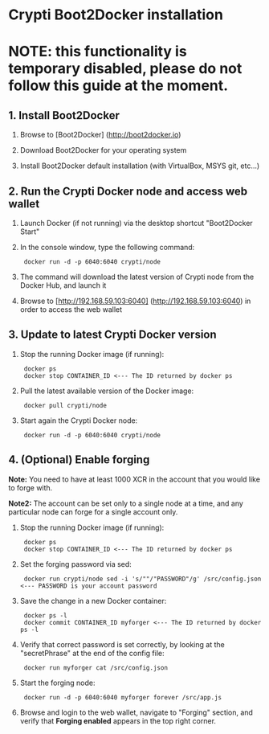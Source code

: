 # Crypti Boot2Docker installation

# NOTE: this functionality is temporary disabled, please do not follow this guide at the moment.


## 1. Install Boot2Docker

1. Browse to [Boot2Docker] (http://boot2docker.io)

2. Download Boot2Docker for your operating system

3. Install Boot2Docker default installation (with VirtualBox, MSYS git, etc...)


## 2. Run the Crypti Docker node and access web wallet

1. Launch Docker (if not running) via the desktop shortcut "Boot2Docker Start"

2. In the console window, type the following command:

        docker run -d -p 6040:6040 crypti/node
    
3. The command will download the latest version of Crypti node from the Docker Hub, and launch it

4. Browse to [http://192.168.59.103:6040] (http://192.168.59.103:6040) in order to access the web wallet


## 3. Update to latest Crypti Docker version
1. Stop the running Docker image (if running):

        docker ps
        docker stop CONTAINER_ID <--- The ID returned by docker ps
        
2. Pull the latest available version of the Docker image:
        
        docker pull crypti/node

3. Start again the Crypti Docker node:

        docker run -d -p 6040:6040 crypti/node


## 4. (Optional) Enable forging

**Note:** You need to have at least 1000 XCR in the account that you would like to forge with.

**Note2:** The account can be set only to a single node at a time, and any particular node can forge for a single account only.

1. Stop the running Docker image (if running):

        docker ps
        docker stop CONTAINER_ID <--- The ID returned by docker ps

2. Set the forging password via sed:

        docker run crypti/node sed -i 's/""/"PASSWORD"/g' /src/config.json <--- PASSWORD is your account password
         
3. Save the change in a new Docker container:

        docker ps -l
        docker commit CONTAINER_ID myforger <--- The ID returned by docker ps -l

3. Verify that correct password is set correctly, by looking at the "secretPhrase" at the end of the config file:

        docker run myforger cat /src/config.json

4. Start the forging node:

        docker run -d -p 6040:6040 myforger forever /src/app.js

8. Browse and login to the web wallet, navigate to "Forging" section, and verify that **Forging enabled** appears
in the top right corner.